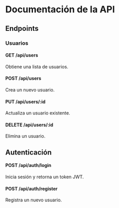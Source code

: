 # Documentación de la API

## Endpoints

### Usuarios

#### GET /api/users
Obtiene una lista de usuarios.

#### POST /api/users
Crea un nuevo usuario.

#### PUT /api/users/:id
Actualiza un usuario existente.

#### DELETE /api/users/:id
Elimina un usuario.

## Autenticación

#### POST /api/auth/login
Inicia sesión y retorna un token JWT.

#### POST /api/auth/register
Registra un nuevo usuario.
